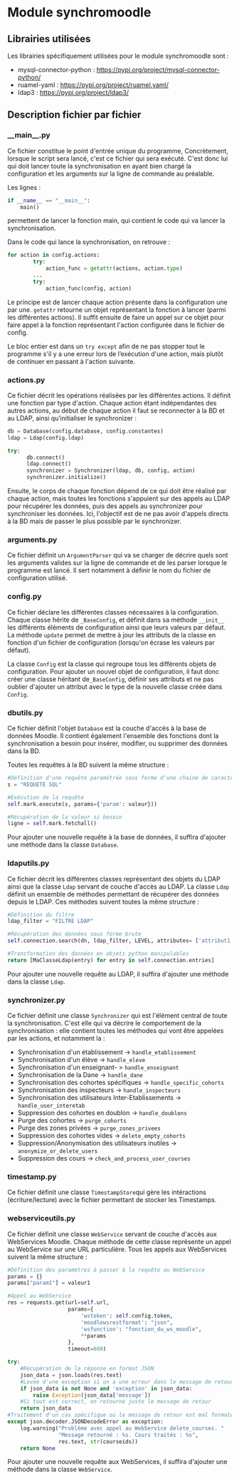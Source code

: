 
# Module synchromoodle

## Librairies utilisées
Les librairies spécifiquement utilisées pour le module synchromoodle sont :
- mysql-connector-python : https://pypi.org/project/mysql-connector-python/
- ruamel-yaml : https://pypi.org/project/ruamel.yaml/
- ldap3 : https://pypi.org/project/ldap3/

## Description fichier par fichier
### \_\_main__.py
Ce fichier constitue le point d'entrée unique du programme, Concrètement, lorsque le script sera lancé, c'est ce fichier qui sera exécuté. C'est donc lui qui doit lancer toute la synchronisation en ayant bien chargé la configuration et les arguments sur la ligne de commande au préalable.

Les lignes :
```python
if __name__ == "__main__":
    main()
```
permettent de lancer la fonction main, qui contient le code qui va lancer la synchronisation.

Dans le code qui lance la synchronisation, on retrouve :

```python
for action in config.actions:
        try:
            action_func = getattr(actions, action.type)
        ...
        try:
            action_func(config, action)
```
Le principe est de lancer chaque action présente dans la configuration une par une. ``getattr`` retourne un objet représentant la fonction à lancer (parmi les différentes actions). Il suffit ensuite de faire un appel sur ce objet pour faire appel à la fonction représentant l'action configurée dans le fichier de config.

Le bloc entier est dans un ``try except`` afin de ne pas stopper tout le programme s'il y a une erreur lors de l’exécution d'une action, mais plutôt de continuer en passant à l'action suivante.

### actions.py
Ce fichier décrit les opérations réalisées par les différentes actions. Il définit une fonction par type d'action. Chaque action étant indépendantes des autres actions, au début de chaque action il faut se reconnecter à la BD et au LDAP, ainsi qu’initialiser le synchronizer :

 ```python
db = Database(config.database, config.constantes)
ldap = Ldap(config.ldap)

try:
	   db.connect()
	   ldap.connect()
	   synchronizer = Synchronizer(ldap, db, config, action)
	   synchronizer.initialize()
 ```

Ensuite, le corps de chaque fonction dépend de ce qui doit être réalisé par chaque action, mais toutes les fonctions s'appuient sur des appels au LDAP pour récupérer les données, puis des appels au synchronizer pour synchroniser les données. Ici, l'objectif est de ne pas avoir d'appels directs à la BD mais de passer le plus possible par le synchronizer.

### arguments.py
Ce fichier définit un ``ArgumentParser`` qui va se charger de décrire quels sont les arguments valides sur la ligne de commande et de les parser lorsque le programme est lancé. Il sert notamment à définir le nom du fichier de configuration utilisé.

### config.py
Ce fichier déclare les différentes classes nécessaires à la configuration. Chaque classe hérite de ``_BaseConfig``, et définit dans sa méthode ``__init__`` les différents éléments de configuration ainsi que leurs valeurs par défaut.  La méthode ``update`` permet de mettre à jour les attributs de la classe en fonction d'un fichier de configuration (lorsqu'on écrase les valeurs par défaut).

 La classe ``Config`` est la classe qui regroupe tous les différents objets de configuration. Pour ajouter un nouvel objet de configuration, il faut donc créer une classe héritant de``_BaseConfig``, définir ses attributs et ne pas oublier d'ajouter un attribut avec le type de la nouvelle classe créée dans  ``Config``.


### dbutils.py
Ce fichier définit l'objet ``Database`` est la couche d'accès à la base de données Moodle. Il contient également l'ensemble des fonctions dont la synchronisation a besoin pour insérer, modifier, ou supprimer des données dans la BD.

Toutes les requêtes à la BD suivent la même structure :
```python
#Définition d'une requête paramétrée sous forme d'une chaine de caractères
s = "REQUETE SQL"

#Exécution de la requête
self.mark.execute(s, params={'param': valeur}))

#Récupération de la valeur si besoin
ligne = self.mark.fetchall()
```
Pour ajouter une nouvelle requête à la base de données, il suffira d'ajouter une méthode dans la classe ``Database``.

### ldaputils.py
Ce fichier décrit les différentes classes représentant des objets du LDAP ainsi que la classe ``Ldap`` servant de couche d'accès au LDAP. La classe ``Ldap`` définit un ensemble de méthodes permettant de récupérer des données depuis le LDAP. Ces méthodes suivent toutes la même structure :
```python
#Définition du filtre
ldap_filter = "FILTRE LDAP"

#Récupération des données sous forme brute
self.connection.search(dn, ldap_filter, LEVEL, attributes= ['attribut1'])

#Transformation des données en objets python manipulables
return [MaClasseLdap(entry) for entry in self.connection.entries]
```
Pour ajouter une nouvelle requête au LDAP, il suffira d'ajouter une méthode dans la classe ``Ldap``.

### synchronizer.py
Ce fichier définit une classe ``Synchronizer`` qui est l'élément central de toute la synchronisation. C'est elle qui va décrire le comportement de la synchronisation : elle contient toutes les méthodes qui vont être appelées par les actions, et notamment la :

 - Synchronisation d'un établissement -> ``handle_etablissement``
 - Synchronisation d'un élève -> ``handle_eleve``
 - Synchronisation d'un enseignant- > ``handle_enseignant``
 - Synchronisation de la Dane -> ``handle_dane``
 - Synchronisation des cohortes spécifiques -> ``handle_specific_cohorts``
 - Synchronisation des inspecteurs -> ``handle_inspecteurs``
 - Synchronisation des utilisateurs Inter-Etablissements -> ``handle_user_interetab``
 - Suppression des cohortes en doublon -> ``handle_doublons``
 - Purge des cohortes -> ``purge_cohorts``
 - Purge des zones privées -> ``purge_zones_privees``
 - Suppression des cohortes vides -> ``delete_empty_cohorts``
 - Suppression/Anonymisation des utilisateurs inutiles -> ``anonymize_or_delete_users``
 - Suppression des cours -> ``check_and_process_user_courses``


### timestamp.py
Ce fichier définit une classe ``TimestampStore``qui gère les intéractions (écriture/lecture) avec le fichier permettant de stocker les Timestamps.

### webserviceutils.py
Ce fichier définit une classe  ``WebService`` servant de couche d'accès aux WebServices Moodle. Chaque méthode de cette classe représente un appel au WebService sur une URL particulière. Tous les appels aux WebServices suivent la même structure :
```python
#Définition des paramètres à passer à la requête au WebService
params = {}
params["param1"] = valeur1

#Appel au WebService
res = requests.get(url=self.url,
                   params={
                       'wstoken': self.config.token,
                       'moodlewsrestformat': "json",
                       'wsfunction': "fonction_du_ws_moodle",
                       **params
                   },
                   timeout=600)

try:
    #Récupération de la réponse en format JSON
    json_data = json.loads(res.text)
    #Levée d'une exception si on a une erreur dans le message de retour
    if json_data is not None and 'exception' in json_data:
        raise Exception(json_data['message'])
    #Si tout est correct, on retourne juste le message de retour
    return json_data
#Traitement d'un cas spécifique ou le message de retour est mal formaté par moodle    
except json.decoder.JSONDecodeError as exception:
    log.warning("Problème avec appel au WebService delete_courses. "
                "Message retourné : %s. Cours traités : %s",
                res.text, str(courseids))
    return None
```
Pour ajouter une nouvelle requête aux WebServices, il suffira d'ajouter une méthode dans la classe ``WebService``.
